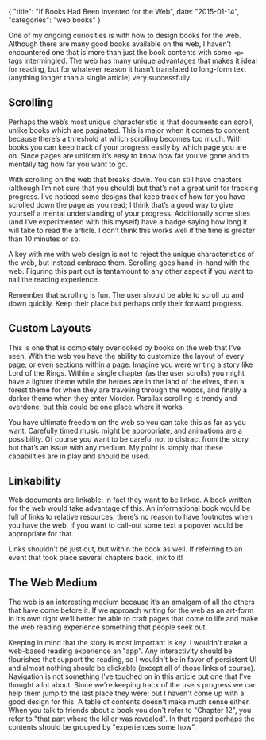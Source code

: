 ﻿{
  "title": "If Books Had Been Invented for the Web",
  date: "2015-01-14",
  "categories": "web books"
}


One of my ongoing curiosities is with how to design books for the web. Although there are many good books available on the web, I haven’t encountered one that is more than just the book contents with some `<p>` tags intermingled. The web has many unique advantages that makes it ideal for reading, but for whatever reason it hasn’t translated to long-form text (anything longer than a single article) very successfully.


## Scrolling


Perhaps the web’s most unique characteristic is that documents can scroll, unlike books which are paginated. This is major when it comes to content because there’s a threshold at which scrolling becomes too much. With books you can keep track of your progress easily by which page you are on. Since pages are uniform it’s easy to know how far you’ve gone and to mentally tag how far you want to go.


With scrolling on the web that breaks down. You can still have chapters (although I’m not sure that you should) but that’s not a great unit for tracking progress. I’ve noticed some designs that keep track of how far you have scrolled down the page as you read; I think that’s a good way to give yourself a mental understanding of your progress. Additionally some sites (and I’ve experimented with this myself) have a badge saying how long it will take to read the article. I don’t think this works well if the time is greater than 10 minutes or so.


A key with me with web design is not to reject the unique characteristics of the web, but instead embrace them. Scrolling goes hand-in-hand with the web. Figuring this part out is tantamount to any other aspect if you want to nail the reading experience.


Remember that scrolling is fun. The user should be able to scroll up and down quickly. Keep their place but perhaps only their forward progress.


## Custom Layouts


This is one that is completely overlooked by books on the web that I’ve seen. With the web you have the ability to customize the layout of every page; or even sections within a page. Imagine you were writing a story like Lord of the Rings. Within a single chapter (as the user scrolls) you might have a lighter theme while the heroes are in the land of the elves, then a forest theme for when they are traveling through the woods, and finally a darker theme when they enter Mordor. Parallax scrolling is trendy and overdone, but this could be one place where it works. 


You have ultimate freedom on the web so you can take this as far as you want. Carefully timed music might be appropriate, and animations are a possibility. Of course you want to be careful not to distract from the story, but that’s an issue with any medium. My point is simply that these capabilities are in play and should be used.


## Linkability


Web documents are linkable; in fact they want to be linked. A book written for the web would take advantage of this. An informational book would be full of links to relative resources; there’s no reason to have footnotes when you have the web. If you want to call-out some text a popover would be appropriate for that.


Links shouldn’t be just out, but within the book as well. If referring to an event that took place several chapters back, link to it!


## The Web Medium


The web is an interesting medium because it’s an amalgam of all the others that have come before it. If we approach writing for the web as an art-form in it’s own right we’ll better be able to craft pages that come to life and make the web reading experience something that people seek out.

Keeping in mind that the story is most important is key. I wouldn't make a web-based reading experience an "app". Any interactivity should be flourishes that support the reading, so I wouldn't be in favor of persistent UI and almost nothing should be clickable (except all of those links of course). Navigation is not something I've touched on in this article but one that I've thought a lot about. Since we're keeping track of the users progress we can help them jump to the last place they were; but I haven't come up with a good design for this. A table of contents doesn't make much sense either. When you talk to friends about a book you don't refer to "Chapter 12", you refer to "that part where the killer was revealed". In that regard perhaps the contents should be grouped by "experiences some how".
